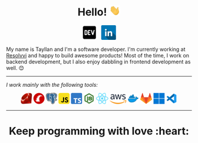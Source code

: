 <h1 align='center'> Hello! <img src="https://github.com/mtayllan/mtayllan/blob/main/images/wave.gif?raw=true" width="30px"> </h1>
<p align='center'>
<a href="https://dev.to/mtayllan"><img height="40" src="https://github.com/mtayllan/mtayllan/blob/main/images/dev.png?raw=true"></a>&nbsp;&nbsp;
<a href="https://www.linkedin.com/in/mtayllan/"><img height="40" src="https://github.com/mtayllan/mtayllan/blob/main/images/linkedin.png?raw=true"></a>
</p>

My name is Tayllan and I'm a software developer. I'm currently working at [Resolvvi](https://www.resolvvi.com/) and happy to build awesome products!
Most of the time, I work on backend development, but I also enjoy dabbling in frontend development as well. 😊

---

*I work mainly with the following tools:*
<p align='center'>
  <img height="30" src="https://github.com/mtayllan/mtayllan/blob/main/images/ruby.png?raw=true">
  <img height="30" src="https://github.com/mtayllan/mtayllan/blob/main/images/rails.png?raw=true">
  <img height="30" src="https://github.com/mtayllan/mtayllan/blob/main/images/psql.png?raw=true">
  <img height="30" src="https://github.com/mtayllan/mtayllan/blob/main/images/js.png?raw=true">
  <img height="30" src="https://github.com/mtayllan/mtayllan/blob/main/images/ts.png?raw=true">
  <img height="30" src="https://github.com/mtayllan/mtayllan/blob/main/images/node.png?raw=true">
  <img height="30" src="https://github.com/mtayllan/mtayllan/blob/main/images/react.png?raw=true">
  <img height="30" src="https://github.com/mtayllan/mtayllan/blob/main/images/aws.png?raw=true">
  <img height="30" src="https://github.com/mtayllan/mtayllan/blob/main/images/docker.png?raw=true">
  <img height="30" src="https://github.com/mtayllan/mtayllan/blob/main/images/gitlab.png?raw=true">
  <img height="30" src="https://github.com/mtayllan/mtayllan/blob/main/images/win.png?raw=true">
  <img height="30" src="https://github.com/mtayllan/mtayllan/blob/main/images/vscode.png?raw=true">
</p>

---

<h1 align='center'> Keep programming with love :heart: </h1>
